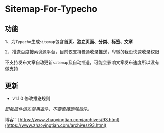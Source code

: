 # Sitemap-For-Typecho

## 功能

1、为`Typecho`生成`sitemap`包含**首页、独立页面、分类、标签、文章**

2、推送百度搜索资源平台，目前仅支持普通收录推送，卑微的我没快速收录权限

不支持发布文章自动更新`sitemap`及自动推送，可能会影响文章发布速度所以没有做支持

## 更新

* v1.1.0 修改推送规则

*卸载插件请先禁用插件，不要直接删除插件。*

博客：[https://www.zhaoyingtian.com/archives/93.html](https://www.zhaoyingtian.com/archives/93.html)
